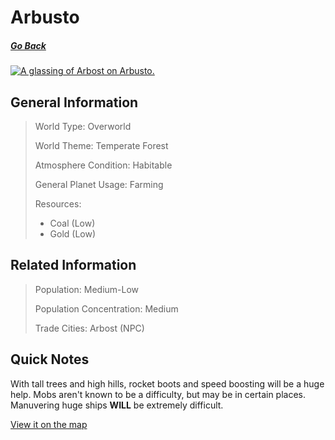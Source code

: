 # Arbusto

##### [Go Back](/wiki/space#planets)

<a href="https://imgur.com/8RLTG1D"><img src="https://i.imgur.com/8RLTG1D.jpg" title="A glassing of Arbost on Arbusto." /></a>

## General Information

> World Type: Overworld
>
> World Theme: Temperate Forest
>
> Atmosphere Condition: Habitable
>
> General Planet Usage: Farming
>
> Resources:
> - Coal (Low)
> - Gold (Low)

## Related Information

> Population: Medium-Low
>
> Population Concentration: Medium
>
> Trade Cities: Arbost (NPC)

## Quick Notes

With tall trees and high hills, rocket boots and speed boosting will be a huge help. Mobs aren't known to be a difficulty, but may be in certain places. Manuvering huge ships **WILL** be extremely difficult.

[View it on the map](https://dynmap.starlegacy.net/?worldname=Arbusto)
